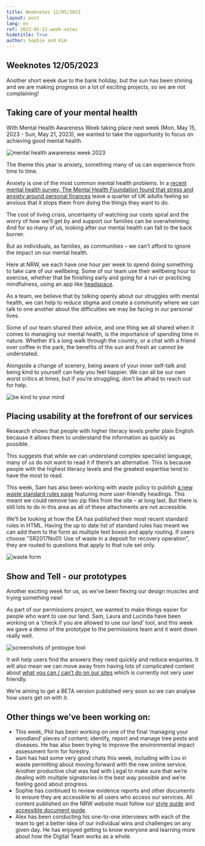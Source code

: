 ```yaml
---
title: Weeknotes 12/05/2023
layout: post
lang: en
ref: 2023-05-12-week-notes
hidetitle: True
author: Sophie and Kim
---
```


## Weeknotes 12/05/2023

Another short week due to the bank holiday, but the sun has been shining and we are making progress on a lot of exciting projects, so we are not complaining!

## Taking care of your mental health

With Mental Health Awareness Week taking place next week (Mon, May 15, 2023 - Sun, May 21, 2023), we wanted to take the opportunity to focus on achieving good mental health.

![mental health awareness week 2023](https://github.com/nrw-digital/week-notes/blob/02f4410de2f77bc3c2b5c7efe510fe10473ad057/images/Picture1.jpg?raw=true)

The theme this year is anxiety, something many of us can experience from time to time.

Anxiety is one of the most common mental health problems. In a [recent mental health survey, The Mental Health Foundation found that stress and anxiety around personal finances](https://www.mentalhealth.org.uk/about-us/news/stress-anxiety-and-hopelessness-over-personal-finances-widespread-across-uk-new-mental-health-survey) leave a quarter of UK adults feeling so anxious that it stops them from doing the things they want to do.

The cost of living crisis, uncertainty of watching our costs spiral and the worry of how we’ll get by and support our families can be overwhelming. And for so many of us, looking after our mental health can fall to the back burner.

But as individuals, as families, as communities – we can’t afford to ignore the impact on our mental health.

Here at NRW, we each have one hour per week to spend doing something to take care of our wellbeing. Some of our team use their wellbeing hour to exercise, whether that be finishing early and going for a run or practicing mindfulness, using an app like [headspace](https://www.headspace.com/).

As a team, we believe that by talking openly about our struggles with mental health, we can help to reduce stigma and create a community where we can talk to one another about the difficulties we may be facing in our personal lives.

Some of our team shared their advice, and one thing we all shared when it comes to managing our mental health, is the importance of spending time in nature. Whether it’s a long walk through the country, or a chat with a friend over coffee in the park, the benefits of the sun and fresh air cannot be understated.

Alongside a change of scenery, being aware of your inner self-talk and being kind to yourself can help you feel happier. We can all be our own worst critics at times, but if you’re struggling, don’t be afraid to reach out for help.

![be kind to your mind](https://github.com/nrw-digital/week-notes/blob/02f4410de2f77bc3c2b5c7efe510fe10473ad057/images/IMG-20230508-WA0000.jpg?raw=true)

## Placing usability at the forefront of our services

Research shows that people with higher literacy levels prefer plain English because it allows them to understand the information as quickly as possible.

This suggests that while we can understand complex specialist language, many of us do not want to read it if there’s an alternative. This is because people with the highest literacy levels and the greatest expertise tend to have the most to read.

This week, Sam has also been working with waste policy to publish [a new waste standard rules page](https://naturalresources.wales/permits-and-permissions/waste-permitting/standard-rules-and-risk-assessments-for-waste/?lang=en) featuring more user-friendly headings. This meant we could remove two zip files from the site – at long last. But there is still lots to do in this area as all of these attachments are not accessible. 

We’ll be looking at how the EA has published their most recent standard rules in HTML. Having the up to date list of standard rules has meant we can add them to the form as multiple text boxes and apply routing. If users choose ‘’SR2017No01: Use of waste in a deposit for recovery operation”, they are routed to questions that apply to that rule set only. 

![waste form](https://github.com/nrw-digital/week-notes/blob/02f4410de2f77bc3c2b5c7efe510fe10473ad057/images/prototype.png?raw=true)

## Show and Tell - our prototypes

Another exciting week for us, as we’ve been flexing our design muscles and trying something new! 

As part of our permissions project, we wanted to make things easier for people who want to use our land. Sam, Laura and Lucinda have been working on a ‘check if you are allowed to use our land’ tool, and this week we gave a demo of the prototype to the permissions team and it went down really well. 

![screenshots of protoype tool](https://github.com/nrw-digital/week-notes/blob/02f4410de2f77bc3c2b5c7efe510fe10473ad057/images/prototype.png?raw=true)

It will help users find the answers they need quickly and reduce enquiries. It will also mean we can move away from having lots of complicated content about [what you can / can’t do on our sites](https://naturalresourceswales.gov.uk/permits-and-permissions/plan-an-event-activity-or-project-on-our-land/check-if-you-need-permission-to-film-organise-an-event-or-carry-out-an-activity-on-our-land/?lang=en) which is currently not very user friendly.

We’re aiming to get a BETA version published very soon so we can analyse how users get on with it.

## Other things we’ve been working on:
+ This week, Phil has been working on one of the final ‘managing your woodland’ pieces of content; identify, report and manage tree pests and diseases. He has also been trying to improve the environmental impact assessment form for forestry.
+ Sam has had some very good chats this week, including with Lou in waste permitting about moving forward with the new online service. Another productive chat was had with Legal to make sure that we’re dealing with multiple signatories in the best way possible and we’re feeling good about progress.
+ Sophie has continued to review evidence reports and other documents to ensure they are accessible to all users who access our services. All content published on the NRW website must follow our [style guide](https://naturalresources.wales/footer-links/a-z-style-guide/?lang=en) and [accessible document guide](https://naturalresources.wales/footer-links/writing-accessible-documents/?lang=en).
+ Alex has been conducting his one-to-one interviews with each of the team to get a better idea of our individual wins and challenges on any given day. He has enjoyed getting to know everyone and learning more about how the Digital Team works as a whole. 
